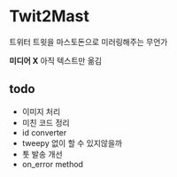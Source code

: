 # Twit2Mast
트위터 트윗을 마스토돈으로 미러링해주는 무언가   

**미디어 X** 아직 텍스트만 옮김

## todo
- 이미지 처리
- 미친 코드 정리
- id converter
- tweepy 없이 할 수 있지않을까
- 툿 발송 개선
- on_error method